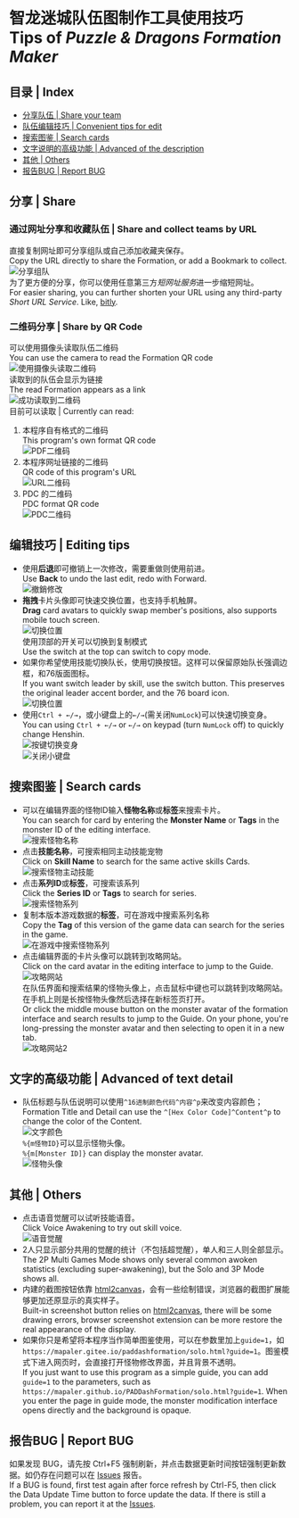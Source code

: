 ﻿智龙迷城队伍图制作工具使用技巧<br>Tips of *Puzzle & Dragons Formation Maker*
======
## 目录 | Index
* [分享队伍 | Share your team](#分享--share)
* [队伍编辑技巧 | Convenient tips for edit](#编辑技巧--editing-tips)
* [搜索图鉴 | Search cards](#搜索图鉴--search-cards)
* [文字说明的高级功能 | Advanced of the description](#文字的高级功能--advanced-of-text-detail)
* [其他 | Others](#其他--others)
* [报告BUG | Report BUG](#报告bug--report-bug)

## 分享 | Share
### 通过网址分享和收藏队伍 | Share and collect teams by URL
直接复制网址即可分享组队或自己添加收藏夹保存。  
Copy the URL directly to share the Formation, or add a Bookmark to collect.  
![分享组队](document/tips-share.png)  
为了更方便的分享，你可以使用任意第三方*短网址服务*进一步缩短网址。   
For easier sharing, you can further shorten your URL using any third-party *Short URL Service*. Like, [bitly](https://bitly.com/).
### 二维码分享 | Share by QR Code
可以使用摄像头读取队伍二维码  
You can use the camera to read the Formation QR code  
![使用摄像头读取二维码](document/tips-qr-read.webp)  
读取到的队伍会显示为链接  
The read Formation appears as a link  
![成功读取到二维码](document/tips-qr-read-found.png)  
目前可以读取 | Currently can read:
  1. 本程序自有格式的二维码  
  This program's own format QR code  
  ![PDF二维码](document/tips-qr-pdf.png)
  1. 本程序网址链接的二维码  
  QR code of this program's URL  
  ![URL二维码](document/tips-qr-url.png)
  1. PDC 的二维码  
  PDC format QR code  
  ![PDC二维码](document/tips-qr-pdc.webp)

## 编辑技巧 | Editing tips
* 使用**后退**即可撤销上一次修改，需要重做则使用前进。  
Use **Back** to undo the last edit, redo with Forward.  
![撤銷修改](document/tips-undo.png)
* **拖拽**卡片头像即可快速交换位置，也支持手机触屏。  
**Drag** card avatars to quickly swap member's positions, also supports mobile touch screen.  
![切换位置](document/tips-interchangeCard.png)  
使用顶部的开关可以切换到复制模式  
Use the switch at the top can switch to copy mode.
* 如果你希望使用技能切换队长，使用切换按钮。这样可以保留原始队长强调边框，和76版面图标。  
If you want switch leader by skill, use the switch button. This preserves the original leader accent border, and the 76 board icon.  
![切换位置](document/tips-switch-leader.png)
* 使用`Ctrl + ←/→`，或小键盘上的`←/→`(需关闭`NumLock`)可以快速切换变身。  
You can using `Ctrl + ←/→` or `←/→` on keypad (turn `NumLock` off) to quickly change Henshin.  
![按键切换变身](document/tips-arrow-change-henshin.png)  
![关闭小键盘](document/tips-arrow-close-numlock.webp)

## 搜索图鉴 | Search cards
* 可以在编辑界面的怪物ID输入**怪物名称**或**标签**来搜索卡片。  
You can search for card by entering the **Monster Name** or **Tags** in the monster ID of the editing interface.  
![搜索怪物名称](document/tips-search-name.png)  
* 点击**技能名称**，可搜索相同主动技能宠物  
Click on **Skill Name** to search for the same active skills Cards.  
![搜索怪物主动技能](document/tips-search-skills.png)  
* 点击**系列ID**或**标签**，可搜索该系列  
Click the **Series ID** or **Tags** to search for series.  
![搜索怪物系列](document/tips-search-series.webp)  
* 复制本版本游戏数据的**标签**，可在游戏中搜索系列名称  
Copy the **Tag** of this version of the game data can search for the series in the game.  
![在游戏中搜索怪物系列](document/tips-search-TagInGame.png)  
* 点击编辑界面的卡片头像可以跳转到攻略网站。  
Click on the card avatar in the editing interface to jump to the Guide.  
![攻略网站](document/tips-guide.png)  
在队伍界面和搜索结果的怪物头像上，点击鼠标中键也可以跳转到攻略网站。在手机上则是长按怪物头像然后选择在新标签页打开。  
Or click the middle mouse button on the monster avatar of the formation interface and search results to jump to the Guide. On your phone, you're long-pressing the monster avatar and then selecting to open it in a new tab.  
![攻略网站2](document/tips-guide2.png)

## 文字的高级功能 | Advanced of text detail
* 队伍标题与队伍说明可以使用`^16进制颜色代码^内容^p`来改变内容颜色；  
Formation Title and Detail can use the `^[Hex Color Code]^Content^p` to change the color of the Content.  
![文字颜色](document/tips-advanced-color.png)  
`%{m怪物ID}`可以显示怪物头像。  
`%{m[Monster ID]}` can display the monster avatar.  
![怪物头像](document/tips-advanced-card.png)

## 其他 | Others
* 点击语音觉醒可以试听技能语音。  
Click Voice Awakening to try out skill voice.  
![语音觉醒](document/tips-voice.png)
* 2人只显示部分共用的觉醒的统计（不包括超觉醒），单人和三人则全部显示。  
The 2P Multi Games Mode shows only several common awoken statistics (excluding super-awakening), but the Solo and 3P Mode shows all.
* 内建的截图按钮依靠 [html2canvas](https://github.com/niklasvh/html2canvas/)，会有一些绘制错误，浏览器的截图扩展能够更加还原显示的真实样子。  
Built-in screenshot button relies on [html2canvas](https://github.com/niklasvh/html2canvas/), there will be some drawing errors, browser screenshot extension can be more restore the real appearance of the display.
* 如果你只是希望将本程序当作简单图鉴使用，可以在参数里加上`guide=1`，如`https://mapaler.gitee.io/paddashformation/solo.html?guide=1`。图鉴模式下进入网页时，会直接打开怪物修改界面，并且背景不透明。  
If you just want to use this program as a simple guide, you can add `guide=1` to the parameters, such as `https://mapaler.github.io/PADDashFormation/solo.html?guide=1`. When you enter the page in guide mode, the monster modification interface opens directly and the background is opaque.

## 报告BUG | Report BUG
如果发现 BUG，请先按 Ctrl+F5 强制刷新，并点击数据更新时间按钮强制更新数据。如仍存在问题可以在 [Issues](//github.com/Mapaler/PADDashFormation/issues) 报告。  
If a BUG is found, first test again after force refresh by Ctrl-F5, then click the Data Update Time button to force update the data. If there is still a problem, you can report it at the [Issues](//github.com/Mapaler/PADDashFormation/issues).